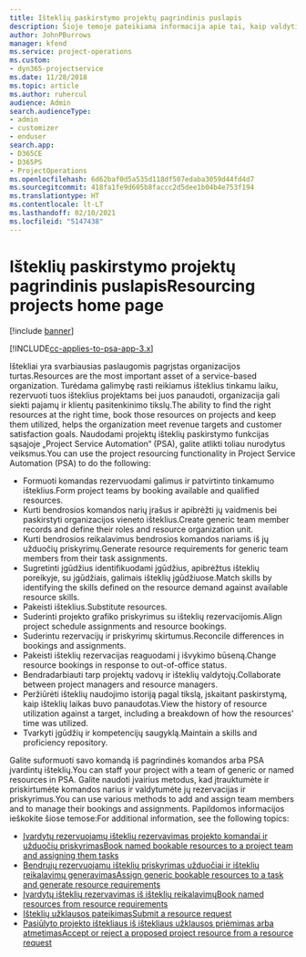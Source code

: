 ```yaml
---
title: Išteklių paskirstymo projektų pagrindinis puslapis
description: Šioje temoje pateikiama informacija apie tai, kaip valdyti išteklių galimybes „Project Service Automation (PSA) for Dynamics 365“.
author: JohnPBurrows
manager: kfend
ms.service: project-operations
ms.custom:
- dyn365-projectservice
ms.date: 11/28/2018
ms.topic: article
ms.author: ruhercul
audience: Admin
search.audienceType:
- admin
- customizer
- enduser
search.app:
- D365CE
- D365PS
- ProjectOperations
ms.openlocfilehash: 6d62baf0d5a535d118df507edaba3059d44fd4d7
ms.sourcegitcommit: 418fa1fe9d605b8faccc2d5dee1b04b4e753f194
ms.translationtype: HT
ms.contentlocale: lt-LT
ms.lasthandoff: 02/10/2021
ms.locfileid: "5147438"
---
```

# <a name="resourcing-projects-home-page"></a><span data-ttu-id="4d91d-103">Išteklių paskirstymo projektų pagrindinis puslapis</span><span class="sxs-lookup"><span data-stu-id="4d91d-103">Resourcing projects home page</span></span>

[!include [banner](../includes/psa-now-project-operations.md)]

[!INCLUDE[cc-applies-to-psa-app-3.x](../includes/cc-applies-to-psa-app-3x.md)]

<span data-ttu-id="4d91d-104">Ištekliai yra svarbiausias paslaugomis pagrįstas organizacijos turtas.</span><span class="sxs-lookup"><span data-stu-id="4d91d-104">Resources are the most important asset of a service-based organization.</span></span> <span data-ttu-id="4d91d-105">Turėdama galimybę rasti reikiamus išteklius tinkamu laiku, rezervuoti tuos išteklius projektams bei juos panaudoti, organizacija gali siekti pajamų ir klientų pasitenkinimo tikslų.</span><span class="sxs-lookup"><span data-stu-id="4d91d-105">The ability to find the right resources at the right time, book those resources on projects and keep them utilized, helps the organization meet revenue targets and customer satisfaction goals.</span></span> <span data-ttu-id="4d91d-106">Naudodami projektų išteklių paskirstymo funkcijas sąsajoje „Project Service Automation“ (PSA), galite atlikti toliau nurodytus veiksmus.</span><span class="sxs-lookup"><span data-stu-id="4d91d-106">You can use the project resourcing functionality in Project Service Automation (PSA) to do the following:</span></span>

- <span data-ttu-id="4d91d-107">Formuoti komandas rezervuodami galimus ir patvirtinto tinkamumo išteklius.</span><span class="sxs-lookup"><span data-stu-id="4d91d-107">Form project teams by booking available and qualified resources.</span></span>
- <span data-ttu-id="4d91d-108">Kurti bendrosios komandos narių įrašus ir apibrėžti jų vaidmenis bei paskirstyti organizacijos vieneto išteklius.</span><span class="sxs-lookup"><span data-stu-id="4d91d-108">Create generic team member records and define their roles and resource organization unit.</span></span>
- <span data-ttu-id="4d91d-109">Kurti bendrosios reikalavimus bendrosios komandos nariams iš jų užduočių priskyrimų.</span><span class="sxs-lookup"><span data-stu-id="4d91d-109">Generate resource requirements for generic team members from their task assignments.</span></span>
- <span data-ttu-id="4d91d-110">Sugretinti įgūdžius identifikuodami įgūdžius, apibrėžtus išteklių poreikyje, su įgūdžiais, galimais išteklių įgūdžiuose.</span><span class="sxs-lookup"><span data-stu-id="4d91d-110">Match skills by identifying the skills defined on the resource demand against available resource skills.</span></span>
- <span data-ttu-id="4d91d-111">Pakeisti išteklius.</span><span class="sxs-lookup"><span data-stu-id="4d91d-111">Substitute resources.</span></span>
- <span data-ttu-id="4d91d-112">Suderinti projekto grafiko priskyrimus su išteklių rezervacijomis.</span><span class="sxs-lookup"><span data-stu-id="4d91d-112">Align project schedule assignments and resource bookings.</span></span>
- <span data-ttu-id="4d91d-113">Suderintu rezervacijų ir priskyrimų skirtumus.</span><span class="sxs-lookup"><span data-stu-id="4d91d-113">Reconcile differences in bookings and assignments.</span></span>
- <span data-ttu-id="4d91d-114">Pakeisti išteklių rezervacijas reaguodami į išvykimo būseną.</span><span class="sxs-lookup"><span data-stu-id="4d91d-114">Change resource bookings in response to out-of-office status.</span></span>
- <span data-ttu-id="4d91d-115">Bendradarbiauti tarp projektų vadovų ir išteklių valdytojų.</span><span class="sxs-lookup"><span data-stu-id="4d91d-115">Collaborate between project managers and resource managers.</span></span>
- <span data-ttu-id="4d91d-116">Peržiūrėti išteklių naudojimo istoriją pagal tikslą, įskaitant paskirstymą, kaip išteklių laikas buvo panaudotas.</span><span class="sxs-lookup"><span data-stu-id="4d91d-116">View the history of resource utilization against a target, including a breakdown of how the resources' time was utilized.</span></span>
- <span data-ttu-id="4d91d-117">Tvarkyti įgūdžių ir kompetencijų saugyklą.</span><span class="sxs-lookup"><span data-stu-id="4d91d-117">Maintain a skills and proficiency repository.</span></span>


<span data-ttu-id="4d91d-118">Galite suformuoti savo komandą iš pagrindinės komandos arba PSA įvardintų išteklių.</span><span class="sxs-lookup"><span data-stu-id="4d91d-118">You can staff your project with a team of generic or named resources in PSA.</span></span> <span data-ttu-id="4d91d-119">Galite naudoti įvairius metodus, kad įtrauktumėte ir priskirtumėte komandos narius ir valdytumėte jų rezervacijas ir priskyrimus.</span><span class="sxs-lookup"><span data-stu-id="4d91d-119">You can use various methods to add and assign team members and to manage their bookings and assignments.</span></span> <span data-ttu-id="4d91d-120">Papildomos informacijos ieškokite šiose temose:</span><span class="sxs-lookup"><span data-stu-id="4d91d-120">For additional information, see the following topics:</span></span>

- [<span data-ttu-id="4d91d-121">Įvardytų rezervuojamų išteklių rezervavimas projekto komandai ir užduočių priskyrimas</span><span class="sxs-lookup"><span data-stu-id="4d91d-121">Book named bookable resources to a project team and assigning them tasks</span></span>](assign-named-bookable-resource.md)
- [<span data-ttu-id="4d91d-122">Bendrųjų rezervuojamų išteklių priskyrimas užduočiai ir išteklių reikalavimų generavimas</span><span class="sxs-lookup"><span data-stu-id="4d91d-122">Assign generic bookable resources to a task and generate resource requirements</span></span>](assign-generic-bookable-resource.md)
- [<span data-ttu-id="4d91d-123">Įvardytų išteklių rezervavimas iš išteklių reikalavimų</span><span class="sxs-lookup"><span data-stu-id="4d91d-123">Book named resources from resource requirements</span></span>](book-named-resource.md)
- [<span data-ttu-id="4d91d-124">Išteklių užklausos pateikimas</span><span class="sxs-lookup"><span data-stu-id="4d91d-124">Submit a resource request</span></span>](submit-resource-request.md)
- [<span data-ttu-id="4d91d-125">Pasiūlyto projekto ištekliaus iš ištekliaus užklausos priėmimas arba atmetimas</span><span class="sxs-lookup"><span data-stu-id="4d91d-125">Accept or reject a proposed project resource from a resource request</span></span>](accept-reject-proposed-resource.md)
